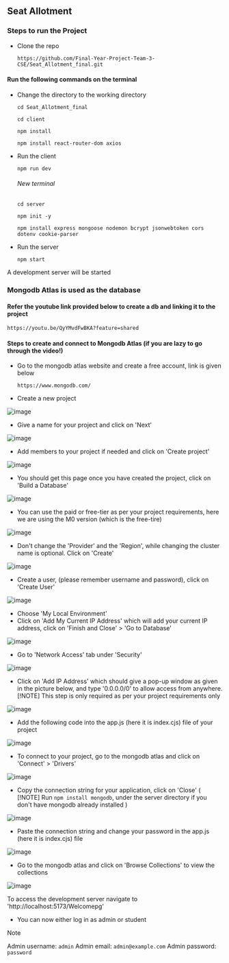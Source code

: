 ## Seat Allotment

### Steps to run the Project

- Clone the repo
  ```
  https://github.com/Final-Year-Project-Team-3-CSE/Seat_Allotment_final.git
  ```
#### Run the following commands on the terminal

- Change the directory to the working directory

  ```
  cd Seat_Allotment_final
  ```

  ```
  cd client
  ```

  ```
  npm install
  ```

  ```
  npm install react-router-dom axios
  ```

- Run the client
  
  ```
  npm run dev
  ```

  ###### New terminal

  ```
  cd server
  ```

  ```
  npm init -y
  ```

  ```
  npm install express mongoose nodemon bcrypt jsonwebtoken cors dotenv cookie-parser
  ```
  
- Run the server
  
  ```
  npm start
  ```
A development server will be started

### Mongodb Atlas is used as the database
#### Refer the youtube link provided below to create a db and linking it to the project

  ```
  https://youtu.be/QyYMvdFwBKA?feature=shared
  ```

#### Steps to create and connect to Mongodb Atlas (if you are lazy to go through the video!)

- Go to the mongodb atlas website and create a free account, link is given below

  ```
  https://www.mongodb.com/
  ```

- Create a new project

![image](https://github.com/Final-Year-Project-Team-3-CSE/Seat_Allotment_final/assets/97212540/a1a8643d-fa35-4a47-a2dd-856b2393e90e)

- Give a name for your project and click on 'Next'

![image](https://github.com/Final-Year-Project-Team-3-CSE/Seat_Allotment_final/assets/97212540/ccab432d-36ad-4871-8f29-d7c8816f3e0f)

- Add members to your project if needed and click on 'Create project'

![image](https://github.com/Final-Year-Project-Team-3-CSE/Seat_Allotment_final/assets/97212540/54aecb56-dbbe-4232-a521-349e42932c31)

- You should get this page once you have created the project, click on 'Build a Database'

![image](https://github.com/Final-Year-Project-Team-3-CSE/Seat_Allotment_final/assets/97212540/a3eb679a-7653-4504-9a16-fb0a33d2fb4d)

- You can use the paid or free-tier as per your project requirements, here we are using the M0 version (which is the free-tire)

![image](https://github.com/Final-Year-Project-Team-3-CSE/Seat_Allotment_final/assets/97212540/ccaf2d9b-b972-4d50-959b-c0dae0e101a3)

- Don't change the 'Provider' and the 'Region', while changing the cluster name is optional. Click on 'Create'

![image](https://github.com/Final-Year-Project-Team-3-CSE/Seat_Allotment_final/assets/97212540/236df540-2f67-41d7-bf9c-a5426c2c0b7f)

- Create a user, (please remember username and password), click on 'Create User' 

![image](https://github.com/Final-Year-Project-Team-3-CSE/Seat_Allotment_final/assets/97212540/761c6a23-9adb-4605-a796-a08d2e438b64)

- Choose 'My Local Environment'
- Click on 'Add My Current IP Address' which will add your current IP address, click on 'Finish and Close' > 'Go to Database'

![image](https://github.com/Final-Year-Project-Team-3-CSE/Seat_Allotment_final/assets/97212540/f20eadc1-9f32-4084-88e6-d530d741f196)

- Go to 'Network Access' tab under 'Security'

![image](https://github.com/Final-Year-Project-Team-3-CSE/Seat_Allotment_final/assets/97212540/a2f58a73-8378-4f5d-a0a9-0933bcd21e45)

- Click on 'Add IP Address' which should give a pop-up window as given in the picture below, and type '0.0.0.0/0' to allow access from anywhere. [!NOTE] This step is only required as per your project requirements only

![image](https://github.com/Final-Year-Project-Team-3-CSE/Seat_Allotment_final/assets/97212540/dbdd8638-c853-4813-8080-c9c0b92d684c)

- Add the following code into the app.js (here it is index.cjs) file of your project

![image](https://github.com/Final-Year-Project-Team-3-CSE/Seat_Allotment_final/assets/97212540/feadea67-9b38-4c5d-b696-51274b089cae)

- To connect to your project, go to the mongodb atlas and click on 'Connect' > 'Drivers'

![image](https://github.com/Final-Year-Project-Team-3-CSE/Seat_Allotment_final/assets/97212540/620c5966-d8ec-4321-b5a8-438ff344006d)

- Copy the connection string for your application, click on 'Close' ( [!NOTE] Run ```npm install mongodb```, under the server directory if you don't have mongodb already installed )

![image](https://github.com/Final-Year-Project-Team-3-CSE/Seat_Allotment_final/assets/97212540/7609d797-0238-41d8-8612-cb1281902c48)

- Paste the connection string and change your password in the app.js (here it is index.cjs) file

![image](https://github.com/Final-Year-Project-Team-3-CSE/Seat_Allotment_final/assets/97212540/3438383f-297f-47fb-9c34-6419b357e8a3)

- Go to the mongodb atlas and click on 'Browse Collections' to view the collections

![image](https://github.com/Final-Year-Project-Team-3-CSE/Seat_Allotment_final/assets/97212540/b4c5be74-2aff-4805-94a5-fcf2823ddb7c)

To access the development server navigate to 'http://localhost:5173/Welcomepg'

- You can now either log in as admin or student

> [!NOTE]
>
> Admin username: `admin`
> Admin email:  `admin@example.com`
> Admin password: `password`
>
